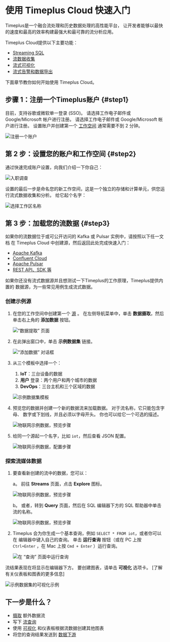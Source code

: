 # 使用 Timeplus Cloud 快速入门

Timeplus是一个融合流处理和历史数据处理的高性能平台， 让开发者能够以最快的速度和最高的效率构建最强大和最可靠的流分析应用。

Timeplus Cloud提供以下主要功能：

* [Streaming SQL](query-syntax)
* [流数据收集](ingestion)
* [流式可视化](viz)
* [流式告警和数据导出](destination)

下面章节教你如何开始使用 Timeplus Cloud。

## 步骤 1：注册一个Timeplus账户 {#step1}

目前，支持谷歌或微软单一登录 (SSO)。 请选择工作电子邮件或 Google/Microsoft 帐户进行注册。 请选择工作电子邮件或 Google/Microsoft 帐户进行注册。 设置账户并创建第一个 [工作空间](glossary#workspace) 通常需要不到 2 分钟。

![注册一个账户](/img/sign-up-page.png)

## 第 2 步：设置您的账户和工作空间 {#step2}

通过快速完成账户设置，向我们介绍一下你自己：

![入职调查](/img/onboarding-survey.png)

设置的最后一步是命名您的新工作空间，这是一个独立的存储和计算单元，供您运行流式数据收集和分析。 给它起个名字：

![选择工作区名称](/img/workspace-name-setup.png)

## 第 3 步：加载您的流数据 {#step3}

如果你的流数据位于或可公开访问的 Kafka 或 Pulsar 实例中，请按照以下任一文档 在 Timeplus Cloud 中创建源，然后返回此处完成快速入门：

- [Apache Kafka](kafka-source)
- [Confluent Cloud](confluent-cloud-source)
- [Apache Pulsar](pulsar-source)
- [REST API、SDK 等](ingestion)

如果你还没有流式数据源并且想测试一下Timeplus的工作原理，Timeplus提供内置的 数据源，为一些常见用例生成流式数据。

### 创建示例源

1. 在您的工作空间中创建第一个 [源](glossary#source) 。 在左侧导航菜单中，单击 **数据摄取**，然后单击右上角的 **添加数据** 按钮。

   ![“数据提取” 页面](/img/sample-source-button-1.png)

2. 在此弹出窗口中，单击 **示例数据集** 链接。

   ![“添加数据” 对话框](/img/sample-source-dialog-2.png)

3. 从三个模板中选择一个：

   1. **IoT**：三台设备的数据
   2. **用户** 登录：两个用户和两个城市的数据
   3. **DevOps**：三台主机和三个区域的数据

   ![示例数据集模板](/img/sample-source-template-3.png)

4. 预览您的数据并创建一个新的数据流来加载数据。 对于流名称，它只能包含字母、 数字或下划线，并且必须以字母开头。 你也可以给它一个可选的描述。

   ![物联网示例数据，预览步骤](/img/sample-source-preview-4.png)

5. 给同一个源起一个名字，比如 `iot`，然后查看 JSON 配置。

   ![物联网示例数据，配置步骤](/img/sample-source-configuration-5.png)

### 探索流媒体数据

1. 要查看新创建的流中的数据，您可以：

   a。 前往 **Streams** 页面，点击 **Explore** 图标。

   ![物联网示例数据，预览步骤](/img/streams-list.png)

   b。 或者，转到 **Query** 页面，然后在 SQL 编辑器下方的 SQL 帮助器中单击流的名称。

   ![物联网示例数据，预览步骤](/img/stream_name-in-list.png)

2. Timeplus 会为你生成一个基本查询，例如 `SELECT * FROM iot`，或者你可以在 编辑器中键入自己的查询。 单击 **运行查询** 按钮（或在 PC 上按 `Ctrl+Enter` ，在 Mac 上按 `Cmd + Enter` ）运行查询。

   ![在 “查询” 页面中运行查询](/img/run-query.png)

流结果表现在将显示在编辑器下方。 要创建图表，请单击 **可视化** 选项卡。 [了解有关仪表板和图表的更多信息]

![示例数据集的可视化示例](/img/viz-sample-iot.png)

## 下一步是什么？

- [摄取](ingestion) 额外数据流
- 写下 [流查询](query-syntax)
- 使用 [可视化](viz) 和仪表板根据流数据创建其他图表
- 将您的查询结果发送到 [数据下游](destination)

